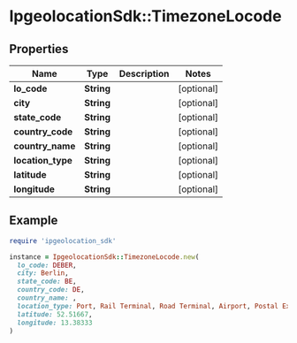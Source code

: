 # IpgeolocationSdk::TimezoneLocode

## Properties

| Name | Type | Description | Notes |
| ---- | ---- | ----------- | ----- |
| **lo_code** | **String** |  | [optional] |
| **city** | **String** |  | [optional] |
| **state_code** | **String** |  | [optional] |
| **country_code** | **String** |  | [optional] |
| **country_name** | **String** |  | [optional] |
| **location_type** | **String** |  | [optional] |
| **latitude** | **String** |  | [optional] |
| **longitude** | **String** |  | [optional] |

## Example

```ruby
require 'ipgeolocation_sdk'

instance = IpgeolocationSdk::TimezoneLocode.new(
  lo_code: DEBER,
  city: Berlin,
  state_code: BE,
  country_code: DE,
  country_name: ,
  location_type: Port, Rail Terminal, Road Terminal, Airport, Postal Exchange,
  latitude: 52.51667,
  longitude: 13.38333
)
```

